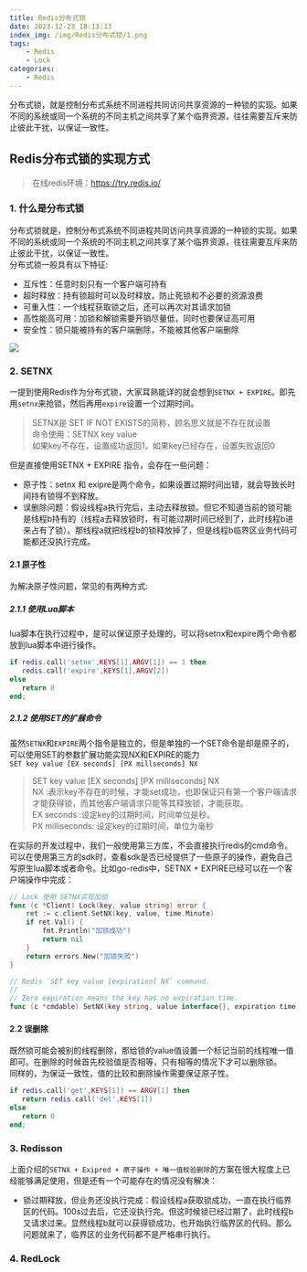 ```yaml
---
title: Redis分布式锁
date: 2023-12-23 18:13:13
index_img: /img/Redis分布式锁/1.png
tags:
    - Redis
    - Lock
categories:
    - Redis
---
```


分布式锁，就是控制分布式系统不同进程共同访问共享资源的一种锁的实现。如果不同的系统或同一个系统的不同主机之间共享了某个临界资源，往往需要互斥来防止彼此干扰，以保证一致性。 

<!-- more -->   

## Redis分布式锁的实现方式
>在线redis环境：https://try.redis.io/   
### 1. 什么是分布式锁
分布式锁就是，控制分布式系统不同进程共同访问共享资源的一种锁的实现。如果不同的系统或同一个系统的不同主机之间共享了某个临界资源，往往需要互斥来防止彼此干扰，以保证一致性。   
分布式锁一般具有以下特征:  
- 互斥性：任意时刻只有一个客户端可持有
- 超时释放：持有锁超时可以及时释放，防止死锁和不必要的资源浪费  
- 可重入性：一个线程获取锁之后，还可以再次对其请求加锁
- 高性能高可用：加锁和解锁需要开销尽量低，同时也要保证高可用 
- 安全性：锁只能被持有的客户端删除，不能被其他客户端删除    

<!-- {% asset_img 1.png %} -->
![](/img/Redis分布式锁/1.png)

### 2. SETNX  
一提到使用Redis作为分布式锁，大家耳熟能详的就会想到```SETNX + EXPIRE```。即先用```setnx```来抢锁，然后再用```expire```设置一个过期时间。
> SETNX是 SET IF NOT EXISTS的简称，顾名思义就是不存在就设置  
> 命令使用：SETNX key value  
> 如果key不存在，设置成功返回1，如果key已经存在，设置失败返回0

但是直接使用SETNX + EXPIRE 指令，会存在一些问题：
- 原子性：setnx 和 exipre是两个命令，如果设置过期时间出错，就会导致长时间持有锁得不到释放。
- 误删除问题：假设线程a执行完后，主动去释放锁。但它不知道当前的锁可能是线程b持有的（线程a去释放锁时，有可能过期时间已经到了，此时线程b进来占有了锁）。那线程a就把线程b的锁释放掉了，但是线程b临界区业务代码可能都还没执行完成。  

#### 2.1 原子性
为解决原子性问题，常见的有两种方式:  

##### 2.1.1 使用Lua脚本 
lua脚本在执行过程中，是可以保证原子处理的，可以将setnx和expire两个命令都放到lua脚本中进行操作。  
``` lua 
if redis.call('setnx',KEYS[1],ARGV[1]) == 1 then
   redis.call('expire',KEYS[1],ARGV[2])
else
   return 0
end;
```
##### 2.1.2 使用SET的扩展命令 
虽然```SETNX```和```EXPIRE```两个指令是独立的，但是单独的一个SET命令是却是原子的，可以使用SET的参数扩展功能实现NX和EXPIRE的能力  
```SET key value [EX seconds] [PX millseconds] NX```  
>SET key value [EX seconds] [PX milliseconds] NX  
>NX :表示key不存在的时候，才能set成功，也即保证只有第一个客户端请求才能获得锁，而其他客户端请求只能等其释放锁，才能获取。  
>EX seconds :设定key的过期时间，时间单位是秒。  
>PX milliseconds: 设定key的过期时间，单位为毫秒  


在实际的开发过程中，我们一般使用第三方库，不会直接执行redis的cmd命令。可以在使用第三方的sdk时，查看sdk是否已经提供了一些原子的操作，避免自己写原生lua脚本或者命令。比如go-redis中，SETNX + EXPIRE已经可以在一个客户端操作中完成：  
``` go
// Lock 使用 SETNX实现加锁
func (c *Client) Lock(key, value string) error {
	ret := c.client.SetNX(key, value, time.Minute)
	if ret.Val() {
		fmt.Println("加锁成功")
		return nil
	}
	return errors.New("加锁失败")
}

// Redis `SET key value [expiration] NX` command.
//
// Zero expiration means the key has no expiration time.
func (c *cmdable) SetNX(key string, value interface{}, expiration time.Duration) *BoolCmd {}

```

#### 2.2 误删除
既然锁可能会被别的线程删除，那给锁的value值设置一个标记当前的线程唯一值即可。在删除的时候首先校验值是否相等，只有相等的情况下才可以删除锁。  
同样的，为保证一致性，值的比较和删除操作需要保证原子性。 
``` lua 
if redis.call('get',KEYS[1]) == ARGV[1] then 
   return redis.call('del',KEYS[1]) 
else
   return 0
end;
```
### 3. Redisson

上面介绍的```SETNX + Exipred + 原子操作 + 唯一值校验删除```的方案在很大程度上已经能够满足使用，但是还有一个可能存在的情况没有解决： 
- 锁过期释放，但业务还没执行完成：假设线程a获取锁成功，一直在执行临界区的代码。100s过去后，它还没执行完。但这时候锁已经过期了，此时线程b又请求过来。显然线程b就可以获得锁成功，也开始执行临界区的代码。那么问题就来了，临界区的业务代码都不是严格串行执行。
### 4. RedLock
